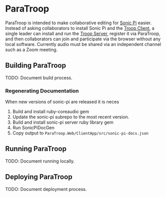 # ParaTroop

ParaTroop is intended to make collaborative editing for [Sonic Pi](https://sonic-pi.net/) easier. Instead of asking collaborators to install Sonic Pi and the [Troop Client](https://github.com/Qirky/Troop#running-the-troop-client), a single leader can install and run the [Troop Server](https://github.com/Qirky/Troop#running-the-troop-server), register it via ParaTroop, and then collaborators can join and participate via the browser without any local software. Currently audio must be shared via an independent channel such as a Zoom meeting.

## Building ParaTroop

TODO: Document build process.

### Regenerating Documentation

When new versions of sonic-pi are released it is neces

1. Build and install ruby-coreaudio gem
1. Update the sonic-pi subrepo to the most recent version.
1. Build and install sonic-pi server ruby library gem
1. Run SonicPiDocGen
1. Copy output to `ParaTroop.Web/ClientApp/src/sonic-pi-docs.json`

## Running ParaTroop

TODO: Document running locally.

## Deploying ParaTroop

TODO: Document deployment process.